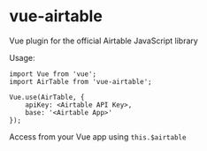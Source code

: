 # vue-airtable
Vue plugin for the official Airtable JavaScript library

Usage:


```
import Vue from 'vue';
import AirTable from 'vue-airtable';

Vue.use(AirTable, {
    apiKey: <Airtable API Key>,
    base: '<Airtable App>'
});
```

Access from your Vue app using `this.$airtable`
